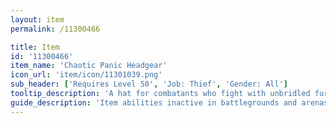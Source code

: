 ```yaml
---
layout: item
permalink: /11300466

title: Item
id: '11300466'
item_name: 'Chaotic Panic Headgear'
icon_url: 'item/icon/11301039.png'
sub_header: ['Requires Level 50', 'Job: Thief', 'Gender: All']
tooltip_description: 'A hat for combatants who fight with unbridled fury on the battlegrounds.'
guide_description: 'Item abilities inactive in battlegrounds and arenas.'
---
```

